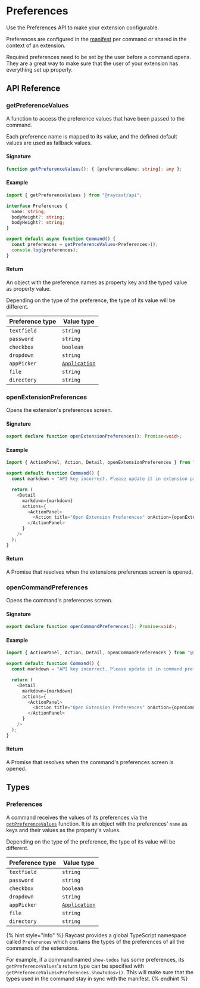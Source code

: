 # Preferences

Use the Preferences API to make your extension configurable.

Preferences are configured in the [manifest](../zi-liao/manifest.md#preference-properties) per command or shared in the context of an extension.

Required preferences need to be set by the user before a command opens. They are a great way to make sure that the user of your extension has everything set up properly.

## API Reference

### getPreferenceValues

A function to access the preference values that have been passed to the command.

Each preference name is mapped to its value, and the defined default values are used as fallback values.

#### Signature

```typescript
function getPreferenceValues(): { [preferenceName: string]: any };
```

#### Example

```typescript
import { getPreferenceValues } from "@raycast/api";

interface Preferences {
  name: string;
  bodyWeight?: string;
  bodyHeight?: string;
}

export default async function Command() {
  const preferences = getPreferenceValues<Preferences>();
  console.log(preferences);
}
```

#### Return

An object with the preference names as property key and the typed value as property value.

Depending on the type of the preference, the type of its value will be different.

| Preference type | Value type                                |
| --------------- | ----------------------------------------- |
| `textfield`     | `string`                                  |
| `password`      | `string`                                  |
| `checkbox`      | `boolean`                                 |
| `dropdown`      | `string`                                  |
| `appPicker`     | [`Application`](utilities.md#application) |
| `file`          | `string`                                  |
| `directory`     | `string`                                  |

### openExtensionPreferences

Opens the extension's preferences screen.

#### Signature

```typescript
export declare function openExtensionPreferences(): Promise<void>;
```

#### Example

```typescript
import { ActionPanel, Action, Detail, openExtensionPreferences } from "@raycast/api";

export default function Command() {
  const markdown = "API key incorrect. Please update it in extension preferences and try again.";

  return (
    <Detail
      markdown={markdown}
      actions={
        <ActionPanel>
          <Action title="Open Extension Preferences" onAction={openExtensionPreferences} />
        </ActionPanel>
      }
    />
  );
}
```

#### Return

A Promise that resolves when the extensions preferences screen is opened.

### openCommandPreferences

Opens the command's preferences screen.

#### Signature

```typescript
export declare function openCommandPreferences(): Promise<void>;
```

#### Example

```typescript
import { ActionPanel, Action, Detail, openCommandPreferences } from "@raycast/api";

export default function Command() {
  const markdown = "API key incorrect. Please update it in command preferences and try again.";

  return (
    <Detail
      markdown={markdown}
      actions={
        <ActionPanel>
          <Action title="Open Extension Preferences" onAction={openCommandPreferences} />
        </ActionPanel>
      }
    />
  );
}
```

#### Return

A Promise that resolves when the command's preferences screen is opened.

## Types

### Preferences

A command receives the values of its preferences via the [`getPreferenceValues`](preferences.md#getpreferencevalues) function. It is an object with the preferences' `name` as keys and their values as the property's values.

Depending on the type of the preference, the type of its value will be different.

| Preference type | Value type                                |
| --------------- | ----------------------------------------- |
| `textfield`     | `string`                                  |
| `password`      | `string`                                  |
| `checkbox`      | `boolean`                                 |
| `dropdown`      | `string`                                  |
| `appPicker`     | [`Application`](utilities.md#application) |
| `file`          | `string`                                  |
| `directory`     | `string`                                  |

{% hint style="info" %}
Raycast provides a global TypeScript namespace called `Preferences` which contains the types of the preferences of all the commands of the extensions.

For example, if a command named `show-todos` has some preferences, its `getPreferenceValues`'s return type can be specified with `getPreferenceValues<Preferences.ShowTodos>()`. This will make sure that the types used in the command stay in sync with the manifest.
{% endhint %}
